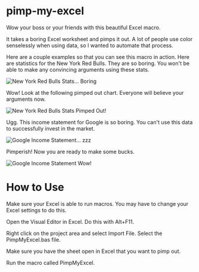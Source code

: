 # pimp-my-excel
Wow your boss or your friends with this beautiful Excel macro.

It takes a boring Excel worksheet and pimps it out. A lot of people use color senselessly when using data, so I wanted to automate that process.

Here are a couple examples so that you can see this macro in action. Here are statistics for the New York Red Bulls. They are so boring. You won't be able to make any convincing arguments using these stats.

![New York Red Bulls Stats... Boring](http://jbutewicz.com/wp-content/uploads/2015/05/NyRedBullsStats.png)

Wow! Look at the following pimped out chart. Everyone will believe your arguments now.

![New York Red Bulls Stats Pimped Out!](http://jbutewicz.com/wp-content/uploads/2015/05/NyRedBullsStatsWow.png)

Ugg. This income statement for Google is so boring. You can't use this data to successfully invest in the market.

![Google Income Statement... zzz](http://jbutewicz.com/wp-content/uploads/2015/05/GoogleIncomeStatement.png)

Pimperish! Now you are ready to make some bucks.

![Google Income Statement Wow!](http://jbutewicz.com/wp-content/uploads/2015/05/GoogleIncomeStatementWow.png)

# How to Use

Make sure your Excel is able to run macros. You may have to change your Excel settings to do this.

Open the Visual Editor in Excel. Do this with Alt+F11.

Right click on the project area and select Import File. Select the PimpMyExcel.bas file.

Make sure you have the sheet open in Excel that you want to pimp out.

Run the macro called PimpMyExcel.
